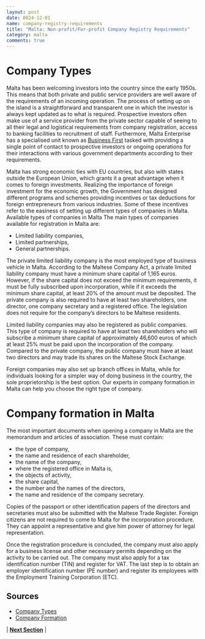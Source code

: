 ```yaml
---
layout: post
date: 0024-12-01
name: company-registry-requirements
title: "Malta: Non-profit/For-profit Company Registry Requirements"
category: malta
comments: true
---
```


# Company Types

Malta has been welcoming investors into the country since the early 1950s. This means that both private and public service providers are well aware of the requirements of an incoming operation. The process of setting up on the island is a straightforward and transparent one in which the investor is always kept updated as to what is required. Prospective investors often make use of a service provider from the private sector capable of seeing to all their legal and logistical requirements from company registration, access to banking facilities to recruitment of staff. Furthermore, Malta Enterprise has a specialised unit known as [Business First](http://businessfirst.com.mt) tasked with providing a single point of contact to prospective investors or ongoing operations for their interactions with various government departments according to their requirements.
 
Malta has strong economic ties with EU countries, but also with states outside the European Union, which grants it a great advantage when it comes to foreign investments. Realizing the importance of foreign investment for the economic growth, the Government has designed different programs and schemes providing incentives or tax deductions for foreign entrepreneurs from various industries. Some of these incentives refer to the easiness of setting up different types of companies in Malta.
Available types of companies in Malta
The main types of companies available for registration in Malta are:

* Limited liability companies,
* Limited partnerships,
* General partnerships.

The private limited liability company is the most employed type of business vehicle in Malta. According to the Maltese Company Act, a private limited liability company must have a minimum share capital of  1,165 euros. However, if the share capital does not exceed the minimum requirements, it must be fully subscribed upon incorporation, while if it exceeds the minimum share capital, at least 20% of the amount must be deposited. The private company is also required to have at least two shareholders, one director, one company secretary and a registered office. The legislation does not require for the company’s directors to be Maltese residents.

Limited liability companies may also be registered as public companies. This type of company is required to have at least two shareholders who will subscribe a minimum share capital of approximately 46,600 euros of which at least 25% must be paid upon the incorporation of the company. Compared to the private company, the public company must have at least two directors and may trade its shares on the Maltese Stock Exchange.

Foreign companies may also set up branch offices in Malta, while for individuals looking for a simpler way of doing business in the country, the sole proprietorship is the best option. Our experts in company formation in Malta can help you choose the right type of company.

# Company formation in Malta

The most important documents when opening a company in Malta are the memorandum and articles of association. These must contain:

* the type of company,
* the name and residence of each shareholder,
* the name of the company,
* where the registered office in Malta is,
* the objects of activity,
* the share capital,
* the number and the names of the directors,
* the name and residence of the company secretary.

Copies of the passport or other identification papers of the directors and secretaries must also be submitted with the Maltese Trade Register. Foreign citizens are not required to come to Malta for the incorporation procedure. They can appoint a representative and give him power of attorney for legal representation.

Once the registration procedure is concluded, the company must also apply for a business license and other necessary permits depending on the activity to be carried out. The company must also apply for a tax identification number (TIN) and register for VAT. The last step is to obtain an employer identification number (PE number) and register its employees with the Employment Training Corporation (ETC).

Sources
-

* [Company Types](https://www.mga.org.mt/invest-in-malta/)
* [Company Formation](http://www.justiceservices.gov.mt/DownloadDocument.aspx?app=lom&itemid=8929&l=1)


| **[Next Section]( https://neo-project.github.io/global-blockchain-compliance-hub//malta/malta-team-member-nationality-requirements.html)** |
